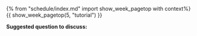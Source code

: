 {% from "schedule/index.md" import show_week_pagetop with context%}
{{ show_week_pagetop(5, "tutorial") }}

**Suggested question to discuss:**

<include src="../../book/modeling/modelingStructures/classDiagramsBasic/q-essay-explainClassDiagram.md" />
<include src="../../book/uml/classDiagrams/combine/basic/q-essay-objectDiagramsForClassDiagram.md" />